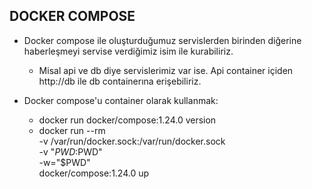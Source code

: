 ## DOCKER COMPOSE


* Docker compose ile oluşturduğumuz servislerden birinden diğerine haberleşmeyi servise verdiğimiz isim ile kurabiliriz.
  - Misal api ve db diye servislerimiz var ise. Api container içiden http://db ile db containerına erişebiliriz.



* Docker compose'u container olarak kullanmak:
  * docker run docker/compose:1.24.0 version
  * docker run --rm \
    -v /var/run/docker.sock:/var/run/docker.sock \
    -v "$PWD:$PWD" \
    -w="$PWD" \
    docker/compose:1.24.0 up